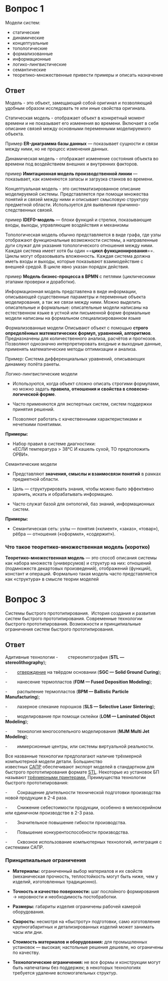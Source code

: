 # Вопрос 1 
Модели систем:
- статические 
- динамические 
- концептуальные 
- топологические 
- формализованные 
- информационные 
- логико-лингвистические 
- семантические 
- теоретико-множественные 
привести примеры и описать назначение 

## Ответ
Модель - это объект, замещающий собой оригинал и позволяющий удобным образом исследовать те или иные свойства оригинала.

Статическая модель - отображает объект в конкретный момент времени и не показывает его изменения во времени. Включает в себя описание связей между основными переменными моделируемого объекта.

Пример 
**ER-диаграмма базы данных** — показывает сущности и связи между ними, но не процесс изменения данных.

Динамическая модель - отображает изменение состояния объекта во времени под воздействием внешних и внутренних факторов.

пример 
**Имитационная модель производственной линии** — показывает, как изменяются запасы и загрузка станков во времени.

Концептуальная модель - это систематизированное описание моделируемой системы. Представляется при помощи множества понятий и связей между ними и описывает смысловую структуру предметной области. Используется для выявления причинно-следственных связей.

пример 
**IDEF0-модель** — блоки функций и стрелки, показывающие входы, выходы, управляющие воздействия и механизмы

Топологическая модель обычно представляется в виде графа, где узлы отображают функциональные возможности системы, а направленные дуги служат для указания топологического отношения между ними. Каждая система имеет хотя бы один ==**цикл функционирования**==. Циклы могут образовывать вложенность. Каждая система должна иметь входы и выходы, которые показывают взаимодействие с внешней средой. В цикле явно указан порядок действия. 

пример 
**Модель бизнес-процесса в BPMN** с петлями (циклическими этапами проверки и доработки).

Информационная модель представлена в виде информации, описывающей существенные параметры и переменные объекта моделирования, а так же связи между ними. Можно выделить описательные и формальные:
описательные модели написаны на естественном языке в устной или письменной форме
формальные модели написаны на формальном специализированном языке 

Формализованные модели
Описывают объект с помощью **строго определённых математических формул, уравнений, алгоритмов**. Предназначены для количественного анализа, расчётов и прогнозов. Позволяют однозначно интерпретировать входные и выходные данные, применять математические методы оптимизации и анализа.

Пример:
Система дифференциальных уравнений, описывающих динамику полёта ракеты.

 Логико-лингвистические модели
- Используются, когда объект сложно описать строгими формулами, но можно задать **правила, отношения и свойства в словесно-логической форме**.
    
- Часто применяются для экспертных систем, систем поддержки принятия решений.
    
- Позволяют работать с качественными характеристиками и нечеткими понятиями.
    

**Примеры:**

- Набор правил в системе диагностики:  
    «ЕСЛИ температура > 38°C И кашель сухой, ТО предположить ОРВИ».

Семантические модели
- Представляют **значения, смыслы и взаимосвязи понятий** в рамках предметной области.
    
- Цель — структурировать знания, чтобы можно было эффективно хранить, искать и обрабатывать информацию.
    
- Часто служат базой для онтологий, баз знаний, информационных систем.
    

**Примеры:**

- Семантическая сеть: узлы — понятия («клиент», «заказ», «товар»), рёбра — отношения («оформил», «содержит»).

### Что такое теоретико-множественная модель (коротко)

**Теоретико-множественная модель** — это способ описания системы как набора множеств (универсумов) и структур на них: отношений (подмножеств декартовых произведений), отображений (функций), констант и операций. Формально такая модель часто представляется как «структура» в смысле теории моделей


# Вопрос 3 

Системы быстрого прототипирования.  История создания и развития систем быстрого прототипирования. Современные технологии быстрого прототипирования. Возможности и принципиальные ограничения систем быстрого прототипирования.

## Ответ
Адитивные технологии 
-        стереолитография (**STL — stereolithography**);

-        [отверждение](https://ru.wikipedia.org/wiki/%D0%9E%D1%82%D0%B2%D0%B5%D1%80%D0%B6%D0%B4%D0%B5%D0%BD%D0%B8%D0%B5 "Отверждение") на твёрдом основании (**SGC — Solid Ground Curing**);

-        нанесение термопластов (**FDM — Fused Deposition Modeling**);

-        распыление термопластов (**BPM — Ballistic Particle Manufacturing**);

-        лазерное спекание порошков (**SLS — Selective Laser Sintering**);

-        моделирование при помощи склейки (**LOM — Laminated Object Modeling**);

-        технология многосопельного моделирования (**MJM Multi Jet Modeling**);

-        иммерсионные центры, или системы виртуальной реальности.

Все названные технологии предполагают наличие трёхмерной компьютерной модели детали. Большинство известных [САПР](https://ru.wikipedia.org/wiki/%D0%A1%D0%90%D0%9F%D0%A0 "САПР") обеспечивают экспорт моделей в стандартном для быстрого прототипирования формате [STL](https://ru.wikipedia.org/wiki/STL_%D1%84%D0%BE%D1%80%D0%BC%D0%B0%D1%82 "STL формат"). Некоторые из установок БП называют [трёхмерными принтерами.](https://ru.wikipedia.org/wiki/3D-%D0%BF%D1%80%D0%B8%D0%BD%D1%82%D0%B5%D1%80 "3D-принтер") Преимущества технологии быстрого прототипирования:

-        Сокращение длительности технической подготовки производства новой продукции в 2-4 раза.

-        Снижение себестоимости продукции, особенно в мелкосерийном или единичном производстве в 2-3 раза.

-        Значительное повышение гибкости производства.

-        Повышение конкурентоспособности производства.

-        Сквозное использование компьютерных технологий, интеграция с системами САПР.

### **Принципиальные ограничения**

- **Материалы:** ограниченный выбор материалов и их свойств (механическая прочность, теплостойкость могут быть ниже, чем у изделий, изготовленных традиционно).
    
- **Точность и качество поверхности:** шаг послойного формирования → неровности и необходимость постобработки.
    
- **Размеры:** габариты изделия ограничены рабочей камерой оборудования.
    
- **Скорость:** несмотря на «быстроту» подготовки, само изготовление крупногабаритных и детализированных изделий может занимать часы или дни.
    
- **Стоимость материалов и оборудования:** для промышленных установок — высокая; настольные решения дешевле, но ограничены по качеству.
    
- **Технологические ограничения:** не все формы и конструкции могут быть напечатаны без поддержек; в некоторых технологиях требуется удаление вспомогательных структур.

